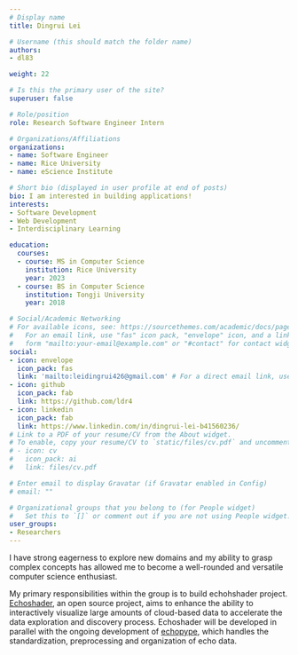 ```yaml
---
# Display name
title: Dingrui Lei

# Username (this should match the folder name)
authors:
- dl83

weight: 22

# Is this the primary user of the site?
superuser: false

# Role/position
role: Research Software Engineer Intern

# Organizations/Affiliations
organizations:
- name: Software Engineer
- name: Rice University
- name: eScience Institute

# Short bio (displayed in user profile at end of posts)
bio: I am interested in building applications!
interests:
- Software Development
- Web Development
- Interdisciplinary Learning 

education:
  courses:
  - course: MS in Computer Science
    institution: Rice University
    year: 2023
  - course: BS in Computer Science
    institution: Tongji University
    year: 2018

# Social/Academic Networking
# For available icons, see: https://sourcethemes.com/academic/docs/page-builder/#icons
#   For an email link, use "fas" icon pack, "envelope" icon, and a link in the
#   form "mailto:your-email@example.com" or "#contact" for contact widget.
social:
- icon: envelope
  icon_pack: fas
  link: 'mailto:leidingrui426@gmail.com' # For a direct email link, use "mailto:test@example.org".
- icon: github
  icon_pack: fab
  link: https://github.com/ldr4
- icon: linkedin
  icon_pack: fab
  link: https://www.linkedin.com/in/dingrui-lei-b41560236/
# Link to a PDF of your resume/CV from the About widget.
# To enable, copy your resume/CV to `static/files/cv.pdf` and uncomment the lines below.
# - icon: cv
#   icon_pack: ai
#   link: files/cv.pdf

# Enter email to display Gravatar (if Gravatar enabled in Config)
# email: ""

# Organizational groups that you belong to (for People widget)
#   Set this to `[]` or comment out if you are not using People widget.
user_groups:
- Researchers
---
```

I have strong eagerness to explore new domains and my ability to grasp complex concepts has allowed me to become a well-rounded and versatile computer science enthusiast.

My primary responsibilities within the group is to build echohshader project. [Echoshader](https://github.com/OSOceanAcoustics/echoshader), an open source project, aims to enhance the ability to interactively visualize large amounts of cloud-based data to accelerate the data exploration and discovery process. Echoshader will be developed in parallel with the ongoing development of [echopype](https://echopype.readthedocs.io/en/stable/#), which handles the standardization, preprocessing and organization of echo data.



